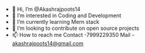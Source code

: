 - 👋 Hi, I’m @Akashrajpoots14
- 👀 I’m interested in Coding and Development
- 🌱 I’m currently learning Mern stack
- 💞️ I’m looking to contribute on open source projects
- 📫 How to reach me 
   Contact -7999229350
    Mail - akashrajpoots14@gmail.com

<!---
Akashrajpoots14/Akashrajpoots14 is a ✨ special ✨ repository because its `README.md` (this file) appears on your GitHub profile.
You can click the Preview link to take a look at your changes.
--->
